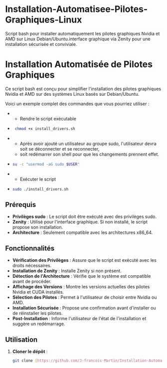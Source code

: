 # Installation-Automatisee-Pilotes-Graphiques-Linux
Script bash pour installer automatiquement les pilotes graphiques Nvidia et AMD sur Linux Debian/Ubuntu.interface graphique via Zenity pour une installation sécurisée et conviviale.
# Installation Automatisée de Pilotes Graphiques

Ce script bash est conçu pour simplifier l'installation des pilotes graphiques Nvidia et AMD sur des systèmes Linux basés sur Debian/Ubuntu.

Voici un exemple complet des commandes que vous pourriez utiliser :
- * Rendre le script exécutable 
- ```bash
   chmod +x install_drivers.sh
- * Après avoir ajouté un utilisateur au groupe sudo, l'utilisateur devra soit se déconnecter et se reconnecter,
  * soit redémarrer son shell pour que les changements prennent effet.
- ```bash
  su -c "usermod -aG sudo $USER"
- * Exécuter le script 
- ```bash
  sudo ./install_drivers.sh  

## Prérequis

- **Privilèges sudo** : Le script doit être exécuté avec des privilèges sudo.
- **Zenity** : Utilisé pour l'interface graphique. Si non installé, le script propose son installation.
- **Architecture** : Seulement compatible avec les architectures x86_64.

## Fonctionnalités

- **Vérification des Privilèges** : Assure que le script est exécuté avec les droits nécessaires.
- **Installation de Zenity** : Installe Zenity si non présent.
- **Détection de l'Architecture** : Vérifie que le système est compatible avant de procéder.
- **Affichage des Versions** : Montre les versions actuelles des pilotes Nvidia et CUDA installés.
- **Sélection des Pilotes** : Permet à l'utilisateur de choisir entre Nvidia ou AMD.
- **Installation Sécurisée** : Propose une confirmation avant d'installer ou de réinstaller les pilotes.
- **Post-Installation** : Informe l'utilisateur de l'état de l'installation et suggère un redémarrage.

## Utilisation

1. **Cloner le dépôt** :
   ```bash
   git clone [https://github.com/J-francois-Martin/Installation-Automatisee-Pilotes-Graphiques-Linux.git]
